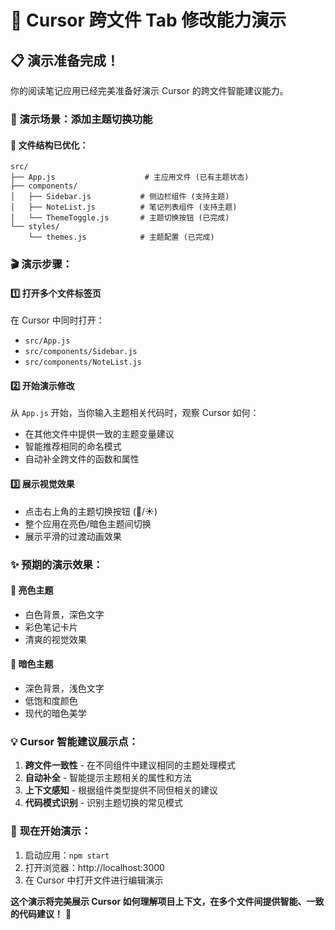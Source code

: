 # 🎯 Cursor 跨文件 Tab 修改能力演示

## 📋 演示准备完成！

你的阅读笔记应用已经完美准备好演示 Cursor 的跨文件智能建议能力。

### 🎪 演示场景：**添加主题切换功能**

#### 📁 文件结构已优化：
```
src/
├── App.js                    # 主应用文件 (已有主题状态)
├── components/
│   ├── Sidebar.js           # 侧边栏组件 (支持主题)
│   ├── NoteList.js          # 笔记列表组件 (支持主题)
│   └── ThemeToggle.js       # 主题切换按钮 (已完成)
└── styles/
    └── themes.js            # 主题配置 (已完成)
```

### 🎬 演示步骤：

#### 1️⃣ **打开多个文件标签页**
在 Cursor 中同时打开：
- `src/App.js`
- `src/components/Sidebar.js` 
- `src/components/NoteList.js`

#### 2️⃣ **开始演示修改**
从 `App.js` 开始，当你输入主题相关代码时，观察 Cursor 如何：
- 在其他文件中提供一致的主题变量建议
- 智能推荐相同的命名模式
- 自动补全跨文件的函数和属性

#### 3️⃣ **展示视觉效果**
- 点击右上角的主题切换按钮 (🌙/☀️)
- 整个应用在亮色/暗色主题间切换
- 展示平滑的过渡动画效果

### ✨ 预期的演示效果：

#### 🔄 **亮色主题**
- 白色背景，深色文字
- 彩色笔记卡片
- 清爽的视觉效果

#### 🌙 **暗色主题**  
- 深色背景，浅色文字
- 低饱和度颜色
- 现代的暗色美学

### 💡 **Cursor 智能建议展示点**：

1. **跨文件一致性** - 在不同组件中建议相同的主题处理模式
2. **自动补全** - 智能提示主题相关的属性和方法
3. **上下文感知** - 根据组件类型提供不同但相关的建议
4. **代码模式识别** - 识别主题切换的常见模式

### 🚀 **现在开始演示**：

1. 启动应用：`npm start`
2. 打开浏览器：http://localhost:3000
3. 在 Cursor 中打开文件进行编辑演示

**这个演示将完美展示 Cursor 如何理解项目上下文，在多个文件间提供智能、一致的代码建议！** 🎯 